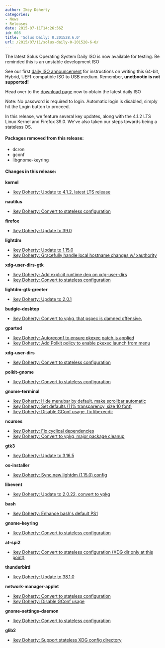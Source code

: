 ```yaml
---
author: Ikey Doherty
categories:
- News
- Releases
date: 2015-07-11T14:26:56Z
id: 608
title: 'Solus Daily: 0.201528.6.0'
url: /2015/07/11/solus-daily-0-201528-6-0/
---
```


The latest Solus Operating System Daily ISO is now available for testing. Be reminded this is an unstable development ISO

See our first [daily ISO announcement](https://solus-project.com/2015/06/29/first-unstable-daily-iso/) for instructions on writing this 64-bit, Hybrid, UEFI-compatible ISO to USB medium. Remember, **unetbootin is not supported!**

Head over to the [download page](https://solus-project.com/download) now to obtain the latest daily ISO

Note: No password is required to login. Automatic login is disabled, simply hit the Login button to proceed.

In this release, we feature several key updates, along with the 4.1.2 LTS Linux Kernel and Firefox 39.0. We've also taken our steps towards being a stateless OS.

#### Packages removed from this release:

- dcron
- gconf
- libgnome-keyring

#### Changes in this release:

**kernel**

- [Ikey Doherty: Update to 4.1.2, latest LTS release](https://git.solus-project.com/packages/kernel/commit/?id=d63a213)

**nautilus**

- [Ikey Doherty: Convert to stateless configuration](https://git.solus-project.com/packages/nautilus/commit/?id=bd6bcda)

**firefox**

- [Ikey Doherty: Update to 39.0](https://git.solus-project.com/packages/firefox/commit/?id=0fb3ac2)

**lightdm**

- [Ikey Doherty: Update to 1.15.0](https://git.solus-project.com/packages/lightdm/commit/?id=7afa1f3)
- [Ikey Doherty: Gracefully handle local hostname changes w/ xauthority](https://git.solus-project.com/packages/lightdm/commit/?id=feb7bf3)

**xdg-user-dirs-gtk**

- [Ikey Doherty: Add explicit runtime dep on xdg-user-dirs](https://git.solus-project.com/packages/xdg-user-dirs-gtk/commit/?id=22ef5bf)
- [Ikey Doherty: Convert to stateless configuration](https://git.solus-project.com/packages/xdg-user-dirs-gtk/commit/?id=2560845)

**lightdm-gtk-greeter**

- [Ikey Doherty: Update to 2.0.1](https://git.solus-project.com/packages/lightdm-gtk-greeter/commit/?id=3b2ea75)

**budgie-desktop**

- [Ikey Doherty: Convert to ypkg, that pspec is damned offensive.](https://git.solus-project.com/packages/budgie-desktop/commit/?id=161b033)

**gparted**

- [Ikey Doherty: Autoreconf to ensure pkexec patch is applied](https://git.solus-project.com/packages/gparted/commit/?id=1e050f3)
- [Ikey Doherty: Add Polkit policy to enable pkexec launch from menu](https://git.solus-project.com/packages/gparted/commit/?id=4acd4d6)

**xdg-user-dirs**

- [Ikey Doherty: Convert to stateless configuration](https://git.solus-project.com/packages/xdg-user-dirs/commit/?id=88f2aaf)

**polkit-gnome**

- [Ikey Doherty: Convert to stateless configuration](https://git.solus-project.com/packages/polkit-gnome/commit/?id=90a5da2)

**gnome-terminal**

- [Ikey Doherty: Hide menubar by default, make scrollbar automatic](https://git.solus-project.com/packages/gnome-terminal/commit/?id=2f399ae)
- [Ikey Doherty: Set defaults (11% transparency, size 10 font)](https://git.solus-project.com/packages/gnome-terminal/commit/?id=a3fcc18)
- [Ikey Doherty: Disable GConf usage, fix libexecdir](https://git.solus-project.com/packages/gnome-terminal/commit/?id=97d3291)

**ncurses**

- [Ikey Doherty: Fix cyclical dependencies](https://git.solus-project.com/packages/ncurses/commit/?id=9d7477e)
- [Ikey Doherty: Convert to ypkg, major package cleanup](https://git.solus-project.com/packages/ncurses/commit/?id=92f8fbe)

**gtk3**

- [Ikey Doherty: Update to 3.16.5](https://git.solus-project.com/packages/gtk3/commit/?id=f1d7cc0)

**os-installer**

- [Ikey Doherty: Sync new lightdm (1.15.0) config](https://git.solus-project.com/packages/os-installer/commit/?id=c0bcaf6)

**libevent**

- [Ikey Doherty: Update to 2.0.22, convert to ypkg](https://git.solus-project.com/packages/libevent/commit/?id=9686692)

**bash**

- [Ikey Doherty: Enhance bash's default PS1](https://git.solus-project.com/packages/bash/commit/?id=6c2aa24)

**gnome-keyring**

- [Ikey Doherty: Convert to stateless configuration](https://git.solus-project.com/packages/gnome-keyring/commit/?id=962c4e2)

**at-spi2**

- [Ikey Doherty: Convert to stateless configuration (XDG dir only at this point)](https://git.solus-project.com/packages/at-spi2/commit/?id=3f2685a)

**thunderbird**

- [Ikey Doherty: Update to 38.1.0](https://git.solus-project.com/packages/thunderbird/commit/?id=dec85ea)

**network-manager-applet**

- [Ikey Doherty: Convert to stateless configuration](https://git.solus-project.com/packages/network-manager-applet/commit/?id=bc7a78b)
- [Ikey Doherty: Disable GConf usage](https://git.solus-project.com/packages/network-manager-applet/commit/?id=77d1670)

**gnome-settings-daemon**

- [Ikey Doherty: Convert to stateless configuration](https://git.solus-project.com/packages/gnome-settings-daemon/commit/?id=621341d)

**glib2**

- [Ikey Doherty: Support stateless XDG config directory](https://git.solus-project.com/packages/glib2/commit/?id=d6900a6)